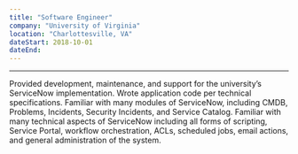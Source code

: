 ```yaml
---
title: "Software Engineer"
company: "University of Virginia"
location: "Charlottesville, VA"
dateStart: 2018-10-01
dateEnd:
---
```


---

Provided development, maintenance, and support for the university’s ServiceNow implementation.  Wrote application code per technical specifications. Familiar with many modules of ServiceNow, including CMDB, Problems, Incidents, Security Incidents, and Service Catalog.  Familiar with many technical aspects of ServiceNow including all forms of scripting, Service Portal, workflow orchestration, ACLs, scheduled jobs, email actions, and general administration of the system.